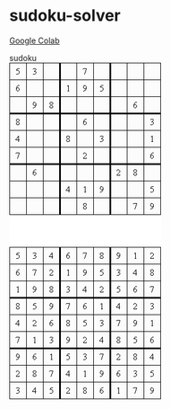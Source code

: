 # sudoku-solver

[Google Colab](https://colab.research.google.com/drive/11cfakkoDCZsUNT2HKlPn1EmeysxCwvUV?usp=sharing)

sudoku  
![](sudoku.gif)



